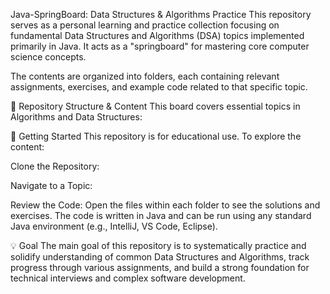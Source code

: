 Java-SpringBoard: Data Structures & Algorithms Practice
This repository serves as a personal learning and practice collection focusing on fundamental Data Structures and Algorithms (DSA) topics implemented primarily in Java. It acts as a "springboard" for mastering core computer science concepts.

The contents are organized into folders, each containing relevant assignments, exercises, and example code related to that specific topic.

📁 Repository Structure & Content
This board covers essential topics in Algorithms and Data Structures:

🚀 Getting Started
This repository is for educational use. To explore the content:

Clone the Repository:

Navigate to a Topic:

Review the Code: Open the files within each folder to see the solutions and exercises. The code is written in Java and can be run using any standard Java environment (e.g., IntelliJ, VS Code, Eclipse).

💡 Goal
The main goal of this repository is to systematically practice and solidify understanding of common Data Structures and Algorithms, track progress through various assignments, and build a strong foundation for technical interviews and complex software development.
